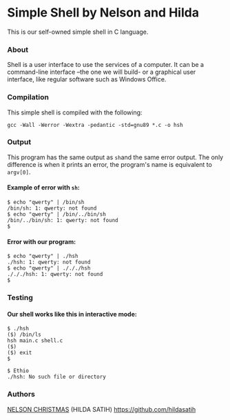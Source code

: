 # Simple Shell by Nelson and Hilda

This is our self-owned simple shell in C language.

### About

Shell is a user interface to use the services of a computer. It can be a command-line interface –the one we will build- or a graphical user interface, like regular software such as Windows Office.

### Compilation
This simple shell is compiled with the following:
```
gcc -Wall -Werror -Wextra -pedantic -std=gnu89 *.c -o hsh
```

### Output
This program has the same output as ```sh```and the same error output. The only difference is when it prints an error, the program's name is equivalent to ```argv[0]```.

#### Example of error with ```sh```:
```
$ echo "qwerty" | /bin/sh
/bin/sh: 1: qwerty: not found
$ echo "qwerty" | /bin/../bin/sh
/bin/../bin/sh: 1: qwerty: not found
$
```

#### Error with our program:

```
$ echo "qwerty" | ./hsh
./hsh: 1: qwerty: not found
$ echo "qwerty" | ./././hsh
./././hsh: 1: qwerty: not found
$
```
### Testing
#### Our shell works like this in interactive mode:
```
$ ./hsh
($) /bin/ls
hsh main.c shell.c
($)
($) exit
$
```






```
$ Ethio
./hsh: No such file or directory
```

### Authors
[NELSON CHRISTMAS](https://github.com/NERO690)
(HILDA SATIH) https://github.com/hildasatih

